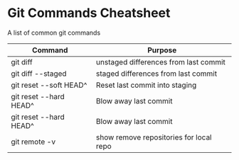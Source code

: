 # Git Commands Cheatsheet

A list of common git commands

| Command                                                                                                            | Purpose                                                                                                        |
| ------------------------------------------------------------------------------------------------------------------ | ---------------------------------------------------------------------------------------------------------------|
| git diff                                                                                                           | unstaged differences from last commit                                                                          |
| git diff --staged                                                                                                  | staged differences from last commit                                                                            |
| git reset --soft HEAD^                                                                                             | Reset last commit into staging                                                                                 |
| git reset --hard HEAD^                                                                                             | Blow away last commit                                                                                          |
| git reset --hard HEAD^                                                                                             | Blow away last commit                                                                                          |
| git remote -v                                                                                                      | show remove repositories for local repo                                                                        |
